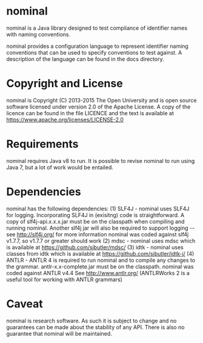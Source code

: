 nominal
=======
nominal is a Java library designed to test compliance of 
identifier names with naming conventions. 

nominal provides a configuration language to represent 
identifier naming conventions that can be used to specify 
conventions to test against. A description of the language
can be found in the docs directory.

Copyright and License
=====================
nominal is Copyright (C) 2013-2015 The Open University and is open 
source software licensed under version 2.0 of the Apache License. 
A copy of the licence can be found in the file LICENCE and the 
text is available at https://www.apache.org/licenses/LICENSE-2.0

Requirements
============
nominal requires Java v8 to run. It is possible to revise nominal 
to run using Java 7, but a lot of work would be entailed.

Dependencies
============
nominal has the following dependencies:
(1) SLF4J - nominal uses SLF4J for logging. Incorporating SLF4J in 
    (exisitng) code is straightforward. A copy of slf4j-api.x.x.x.jar 
    must be on the classpath when compiling and running nominal. 
    Another slf4j jar will also be required to support logging 
    -- see http://slf4j.org/ for more information
    nominal was coded against slf4j v1.7.7, so v1.7.7 or greater
    should work
(2) mdsc - nominal uses mdsc which is available at 
    https://github.com/sjbutler/mdsc/
(3) idtk - nominal uses classes from idtk which is available at 
    https://github.com/sjbutler/idtk-j/
(4) ANTLR - ANTLR 4 is required to run nominal and to compile any
    changes to the grammar. antlr-x.x-complete.jar must be on 
    the classpath. nominal was coded against ANTLR v4.4
    See http://www.antlr.org/
    (ANTLRWorks 2 is a useful tool for working with ANTLR grammars)


Caveat
======
nominal is research software. As such it is subject to change and 
no guarantees can be made about the stability of any API. There is 
also no guarantee that nominal will be maintained. 
